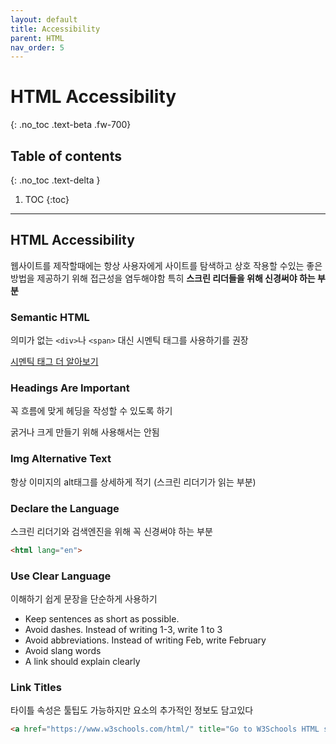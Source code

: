 ```yaml
---
layout: default
title: Accessibility
parent: HTML
nav_order: 5
---
```


# HTML Accessibility
{: .no_toc .text-beta .fw-700}

## Table of contents
{: .no_toc .text-delta }

1. TOC
{:toc}

---

## HTML Accessibility

웹사이트를 제작할때에는 항상 사용자에게 사이트를 탐색하고 상호 작용할 수있는 좋은 방법을 제공하기 위해 접근성을 염두해야함 특히 **스크린 리더들을 위해 신경써야 하는 부분**

### Semantic HTML

의미가 없는 `<div>`나 `<span>` 대신 시멘틱 태그를 사용하기를 권장

[시멘틱 태그 더 알아보기](https://gekdev.github.io/docs/html/elements/6.semantic/)

### Headings Are Important

꼭 흐름에 맞게 헤딩을 작성할 수 있도록 하기

굵거나 크게 만들기 위해 사용해서는 안됨

### Img Alternative Text

항상 이미지의 alt태그를 상세하게 적기 (스크린 리더기가 읽는 부분)

### Declare the Language

스크린 리더기와 검색엔진을 위해 꼭 신경써야 하는 부분

```html
<html lang="en">
```

### Use Clear Language

이해하기 쉽게 문장을 단순하게 사용하기

* Keep sentences as short as possible.
* Avoid dashes. Instead of writing 1-3, write 1 to 3
* Avoid abbreviations. Instead of writing Feb, write February
* Avoid slang words
* A link should explain clearly

### Link Titles

타이틀 속성은 툴팁도 가능하지만 요소의 추가적인 정보도 담고있다

```html
<a href="https://www.w3schools.com/html/" title="Go to W3Schools HTML section">Visit our HTML Tutorial</a>
```